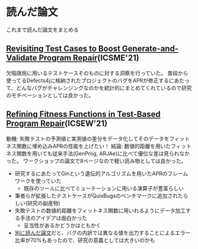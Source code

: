 # 読んだ論文
これまで読んだ論文をまとめる

## [Revisiting Test Cases to Boost Generate-and-Validate Program Repair](https://www.darkrsw.net/papers/ICSME2021.pdf)(ICSME'21)
欠陥限局に用いるテストケースそのものに対する洞察を行っていた。
普段から使ってるDefects4jに格納されたプロジェクトのバグをAPRが修正するにあたって、どんなバグがチャレンジングなのかを統計的にまとめてくれているので研究のモチベーションとしては良かった。

## [Refining Fitness Functions in Test-Based Program Repair](http://www0.cs.ucl.ac.uk/staff/a.blot/files/bian_apr-icse_2021.pdf)(ICSEW'21)
動機: 失敗テストの予測値と実測値の差分をデータ化してそのデータをフィットネス関数に埋め込みAPRの性能を上げたい！
結論: 数値的距離を用いたフィットネス関数を用いても従来手法(GenProg, ARJAe)に比べて優位な差は見られなかった。
ワークショップの論文で8ページなので軽い読み物としては良かった。
- 研究するにあたってGinという遺伝的アルゴリズムを用いたAPRのフレームワークを使っていた
    - 既存のツールに比べてミューテーションに用いる演算子が豊富らしい
- 筆者らが拡張したテストケースがQuixBugsのベンチマークに追加されたらしい(研究の副産物)
- 失敗テストの数値的距離をフィットネス関数に用いれるようにデータ加工する手法のアイデアは面白かった
    - 妥当性があるかどうかはともかく
- [別に読んだ論文](https://www.darkrsw.net/papers/ICSME2021.pdf)だと、バグの内訳では異なる値を出力することによるエラー比率が70%もあったので、研究の意義としては大きいのかも